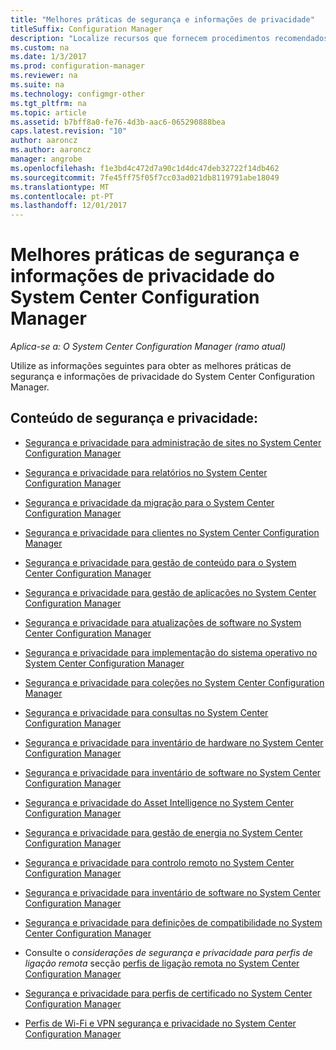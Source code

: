 ```yaml
---
title: "Melhores práticas de segurança e informações de privacidade"
titleSuffix: Configuration Manager
description: "Localize recursos que fornecem procedimentos recomendados de segurança e informações de privacidade do System Center Configuration Manager."
ms.custom: na
ms.date: 1/3/2017
ms.prod: configuration-manager
ms.reviewer: na
ms.suite: na
ms.technology: configmgr-other
ms.tgt_pltfrm: na
ms.topic: article
ms.assetid: b7bff8a0-fe76-4d3b-aac6-065290888bea
caps.latest.revision: "10"
author: aaroncz
ms.author: aaroncz
manager: angrobe
ms.openlocfilehash: f1e3bd4c472d7a90c1d4dc47deb32722f14db462
ms.sourcegitcommit: 7fe45ff75f05f7cc03ad021db8119791abe18049
ms.translationtype: MT
ms.contentlocale: pt-PT
ms.lasthandoff: 12/01/2017
---
```

# <a name="security-best-practices-and-privacy-information-for-system-center-configuration-manager"></a>Melhores práticas de segurança e informações de privacidade do System Center Configuration Manager

*Aplica-se a: O System Center Configuration Manager (ramo atual)*

Utilize as informações seguintes para obter as melhores práticas de segurança e informações de privacidade do System Center Configuration Manager.  

## <a name="security-and-privacy-content"></a>Conteúdo de segurança e privacidade:  

-   [Segurança e privacidade para administração de sites no System Center Configuration Manager](../../../core/plan-design/hierarchy/security-and-privacy-for-site-administration.md)  

-   [Segurança e privacidade para relatórios no System Center Configuration Manager](../../../core/servers/manage/security-and-privacy-for-reporting.md)  

-   [Segurança e privacidade da migração para o System Center Configuration Manager](../../../core/migration/security-and-privacy-for-migration.md)  

-   [Segurança e privacidade para clientes no System Center Configuration Manager](../../../core/clients/deploy/plan/security-and-privacy-for-clients.md)  

-   [Segurança e privacidade para gestão de conteúdo para o System Center Configuration Manager](../../../core/plan-design/hierarchy/security-and-privacy-for-content-management.md)  

-   [Segurança e privacidade para gestão de aplicações no System Center Configuration Manager](../../../apps/plan-design/security-and-privacy-for-application-management.md)  

-   [Segurança e privacidade para atualizações de software no System Center Configuration Manager](../../../sum/plan-design/security-and-privacy-for-software-updates.md)  

-   [Segurança e privacidade para implementação do sistema operativo no System Center Configuration Manager](../../../osd/plan-design/security-and-privacy-for-operating-system-deployment.md)  

-   [Segurança e privacidade para coleções no System Center Configuration Manager](../../../core/clients/manage/collections/security-and-privacy-for-collections.md)  

-   [Segurança e privacidade para consultas no System Center Configuration Manager](../../../core/servers/manage/security-and-privacy-for-queries.md)  

-   [Segurança e privacidade para inventário de hardware no System Center Configuration Manager](../../../core/clients/manage/inventory/security-and-privacy-for-hardware-inventory.md)  

-   [Segurança e privacidade para inventário de software no System Center Configuration Manager](../../../core/clients/manage/inventory/security-and-privacy-for-software-inventory.md)  

-   [Segurança e privacidade do Asset Intelligence no System Center Configuration Manager](../../../core/clients/manage/asset-intelligence/security-and-privacy-for-asset-intelligence.md)  

-   [Segurança e privacidade para gestão de energia no System Center Configuration Manager](../../../core/clients/manage/power/security-and-privacy-for-power-management.md)  

-   [Segurança e privacidade para controlo remoto no System Center Configuration Manager](../../../core/clients/manage/remote-control/security-and-privacy-for-remote-control.md)  

-   [Segurança e privacidade para inventário de software no System Center Configuration Manager](../../../core/clients/manage/inventory/security-and-privacy-for-software-inventory.md)  

-   [Segurança e privacidade para definições de compatibilidade no System Center Configuration Manager](../../../compliance/plan-design/security-and-privacy-for-compliance-settings.md)  

-   Consulte o *considerações de segurança e privacidade para perfis de ligação remota* secção [perfis de ligação remota no System Center Configuration Manager](/sccm/compliance/deploy-use/create-remote-connection-profiles)  

-   [Segurança e privacidade para perfis de certificado no System Center Configuration Manager](../../../protect/plan-design/security-and-privacy-for-certificate-profiles.md)  

-   [Perfis de Wi-Fi e VPN segurança e privacidade no System Center Configuration Manager](../../../protect/plan-design/security-and-privacy-for-wifi-vpn-profiles.md)  

